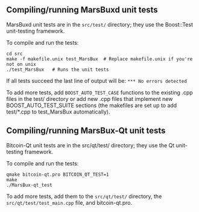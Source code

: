 Compiling/running MarsBuxd unit tests
------------------------------------

MarsBuxd unit tests are in the `src/test/` directory; they
use the Boost::Test unit-testing framework.

To compile and run the tests:

	cd src
	make -f makefile.unix test_MarsBux  # Replace makefile.unix if you're not on unix
	./test_MarsBux   # Runs the unit tests

If all tests succeed the last line of output will be:
`*** No errors detected`

To add more tests, add `BOOST_AUTO_TEST_CASE` functions to the existing
.cpp files in the test/ directory or add new .cpp files that
implement new BOOST_AUTO_TEST_SUITE sections (the makefiles are
set up to add test/*.cpp to test_MarsBux automatically).


Compiling/running MarsBux-Qt unit tests
---------------------------------------

Bitcoin-Qt unit tests are in the src/qt/test/ directory; they
use the Qt unit-testing framework.

To compile and run the tests:

	qmake bitcoin-qt.pro BITCOIN_QT_TEST=1
	make
	./MarsBux-qt_test

To add more tests, add them to the `src/qt/test/` directory,
the `src/qt/test/test_main.cpp` file, and bitcoin-qt.pro.
